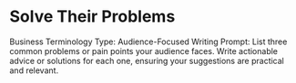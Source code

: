 # Solve Their Problems

Business Terminology Type: Audience-Focused Writing
Prompt: List three common problems or pain points your audience faces. Write actionable advice or solutions for each one, ensuring your suggestions are practical and relevant.